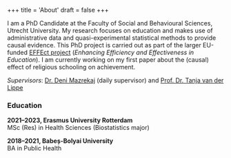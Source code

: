 +++
title = 'About'
draft = false
+++

I am a PhD Candidate at the Faculty of Social and Behavioural Sciences, Utrecht University. My research focuses on education and makes use of administrative data and quasi-experimental statistical methods to provide causal evidence. This PhD project is carried out as part of the larger EU-funded [EFFEct project](https://feb.kuleuven.be/drc/LEER/effect-project/effect-team) (*Enhancing Efficiency and Effectiveness in Education*). I am currently working on my first paper about the (causal) effect of religious schooling on achievement. 

*Supervisors*: [Dr. Deni Mazrekaj](https://denimazrekaj.com) (daily supervisor) and [Prof. Dr. Tanja van der Lippe](https://www.uu.nl/staff/tvanderlippe)

### Education
**2021–2023, Erasmus University Rotterdam**   
MSc (Res) in Health Sciences (Biostatistics major)

**2018–2021, Babeș-Bolyai University**   
BA in Public Health 